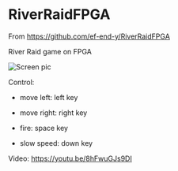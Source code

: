# RiverRaidFPGA

From https://github.com/ef-end-y/RiverRaidFPGA

River Raid game on FPGA


![Screen pic](https://habrastorage.org/files/715/b70/927/715b70927752428cacc1280fa810bb42.png)


Control:

* move left: left key

* move right: right key

* fire: space key

* slow speed: down key

Video: https://youtu.be/8hFwuGJs9DI
